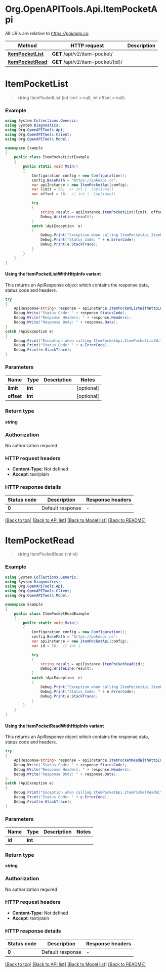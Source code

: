 # Org.OpenAPITools.Api.ItemPocketApi

All URIs are relative to *https://pokeapi.co*

| Method | HTTP request | Description |
|--------|--------------|-------------|
| [**ItemPocketList**](ItemPocketApi.md#itempocketlist) | **GET** /api/v2/item-pocket/ |  |
| [**ItemPocketRead**](ItemPocketApi.md#itempocketread) | **GET** /api/v2/item-pocket/{id}/ |  |

<a id="itempocketlist"></a>
# **ItemPocketList**
> string ItemPocketList (int limit = null, int offset = null)



### Example
```csharp
using System.Collections.Generic;
using System.Diagnostics;
using Org.OpenAPITools.Api;
using Org.OpenAPITools.Client;
using Org.OpenAPITools.Model;

namespace Example
{
    public class ItemPocketListExample
    {
        public static void Main()
        {
            Configuration config = new Configuration();
            config.BasePath = "https://pokeapi.co";
            var apiInstance = new ItemPocketApi(config);
            var limit = 56;  // int |  (optional) 
            var offset = 56;  // int |  (optional) 

            try
            {
                string result = apiInstance.ItemPocketList(limit, offset);
                Debug.WriteLine(result);
            }
            catch (ApiException  e)
            {
                Debug.Print("Exception when calling ItemPocketApi.ItemPocketList: " + e.Message);
                Debug.Print("Status Code: " + e.ErrorCode);
                Debug.Print(e.StackTrace);
            }
        }
    }
}
```

#### Using the ItemPocketListWithHttpInfo variant
This returns an ApiResponse object which contains the response data, status code and headers.

```csharp
try
{
    ApiResponse<string> response = apiInstance.ItemPocketListWithHttpInfo(limit, offset);
    Debug.Write("Status Code: " + response.StatusCode);
    Debug.Write("Response Headers: " + response.Headers);
    Debug.Write("Response Body: " + response.Data);
}
catch (ApiException e)
{
    Debug.Print("Exception when calling ItemPocketApi.ItemPocketListWithHttpInfo: " + e.Message);
    Debug.Print("Status Code: " + e.ErrorCode);
    Debug.Print(e.StackTrace);
}
```

### Parameters

| Name | Type | Description | Notes |
|------|------|-------------|-------|
| **limit** | **int** |  | [optional]  |
| **offset** | **int** |  | [optional]  |

### Return type

**string**

### Authorization

No authorization required

### HTTP request headers

 - **Content-Type**: Not defined
 - **Accept**: text/plain


### HTTP response details
| Status code | Description | Response headers |
|-------------|-------------|------------------|
| **0** | Default response |  -  |

[[Back to top]](#) [[Back to API list]](../../README.md#documentation-for-api-endpoints) [[Back to Model list]](../../README.md#documentation-for-models) [[Back to README]](../../README.md)

<a id="itempocketread"></a>
# **ItemPocketRead**
> string ItemPocketRead (int id)



### Example
```csharp
using System.Collections.Generic;
using System.Diagnostics;
using Org.OpenAPITools.Api;
using Org.OpenAPITools.Client;
using Org.OpenAPITools.Model;

namespace Example
{
    public class ItemPocketReadExample
    {
        public static void Main()
        {
            Configuration config = new Configuration();
            config.BasePath = "https://pokeapi.co";
            var apiInstance = new ItemPocketApi(config);
            var id = 56;  // int | 

            try
            {
                string result = apiInstance.ItemPocketRead(id);
                Debug.WriteLine(result);
            }
            catch (ApiException  e)
            {
                Debug.Print("Exception when calling ItemPocketApi.ItemPocketRead: " + e.Message);
                Debug.Print("Status Code: " + e.ErrorCode);
                Debug.Print(e.StackTrace);
            }
        }
    }
}
```

#### Using the ItemPocketReadWithHttpInfo variant
This returns an ApiResponse object which contains the response data, status code and headers.

```csharp
try
{
    ApiResponse<string> response = apiInstance.ItemPocketReadWithHttpInfo(id);
    Debug.Write("Status Code: " + response.StatusCode);
    Debug.Write("Response Headers: " + response.Headers);
    Debug.Write("Response Body: " + response.Data);
}
catch (ApiException e)
{
    Debug.Print("Exception when calling ItemPocketApi.ItemPocketReadWithHttpInfo: " + e.Message);
    Debug.Print("Status Code: " + e.ErrorCode);
    Debug.Print(e.StackTrace);
}
```

### Parameters

| Name | Type | Description | Notes |
|------|------|-------------|-------|
| **id** | **int** |  |  |

### Return type

**string**

### Authorization

No authorization required

### HTTP request headers

 - **Content-Type**: Not defined
 - **Accept**: text/plain


### HTTP response details
| Status code | Description | Response headers |
|-------------|-------------|------------------|
| **0** | Default response |  -  |

[[Back to top]](#) [[Back to API list]](../../README.md#documentation-for-api-endpoints) [[Back to Model list]](../../README.md#documentation-for-models) [[Back to README]](../../README.md)

